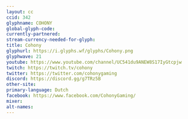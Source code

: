 ```yaml
---
layout: cc
ccid: 342
glyphname: COHONY
global-glyph-code: 
currently-partnered: 
stream-currency-needed-for-glyph: 
title: Cohony
glyphurl: https://i.glyphs.wf/glyphs/Cohony.png
glyphwave: 21
youtube: https://www.youtube.com/channel/UC541du9ANEW8S17IyGtcpjw
twitch: https://twitch.tv/cohony
twitter: https://twitter.com/cohonygaming
discord: https://discord.gg/g7TRz5B
other-site: 
primary-language: Dutch
facebook: https://www.facebook.com/CohonyGaming/
mixer: 
alt-names: 
---
```


